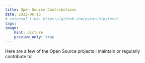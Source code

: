 ```yaml
---
title: Open Source Contributions
date: 2023-06-15
# external_link: https://github.com/pytorch/pytorch
tags:
image:
    hint: picture
    preview_only: true
---
```


Here are a few of the Open Source projects I maintain or regularly contribute to!
<script src="https://tarptaeya.github.io/repo-card/repo-card.js"></script>
<div class="repo-card" data-repo="jclds139/hdf5storage"></div>
<br/>
<div class="repo-card" data-repo="NohPei/GeoMCU"></div>
<br/>
<div class="repo-card" data-repo="NohPei/geoscope-sensor"></div>
<br/>
<div class="repo-card" data-repo="NohPei/geoscope-gateway"></div>

<script type="text/javascript">

    function setRepoCardsTheme(is_dark) {
        const local_cards = document.getElementsByClassName("repo-card");

        for (var i = 0; i < local_cards.length; i++) {
            if (is_dark)
                local_cards[i].setAttribute('data-theme', 'dark-theme');
            else
                if (local_cards[i].hasAttribute('data-theme'))
                    local_cards[i].removeAttribute('data-theme');
        }
    };

    window.addEventListener('hbThemeChange', function () {
      setRepoCardsTheme(document.documentElement.classList.contains("dark"));
    });

    setRepoCardsTheme(document.documentElement.classList.contains("dark"));

</script>
<!--more-->
